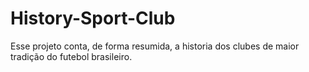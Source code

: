# History-Sport-Club
Esse projeto conta, de forma resumida, a historia dos clubes de maior tradição do futebol brasileiro.
